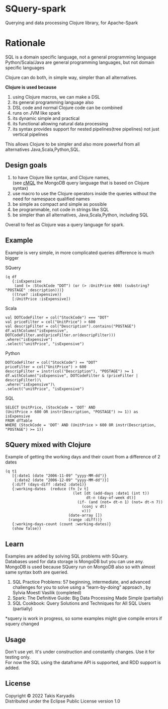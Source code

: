 # SQuery-spark

Querying and data processing Clojure library, for Apache-Spark

# Rationale

SQL is a domain specific language, not a general programming language     
Python/Scala/Java are general programming languages, but not domain specific languages      

Clojure can do both, in simple way, simpler than all alternatives.   

**Clojure is used because**
1. using Clojure macros, we can make a DSL   
2. its general programming language also
3. DSL code and normal Clojure code can be combined 
3. runs on JVM like spark
4. its dynamic simple and practical    
5. its functional allowing natural data processing   
6. its syntax provides support for nested pipelines(tree pipelines) not just vertical pipelines

This allows Clojure to be simpler and also more powerful from all alternatives Java,Scala,Python,SQL. 

## Design goals

1. to have Clojure like syntax, and Clojure names,  
   (see [cMQL](https://cmql.org/documentation/) the MongoDB query language that is based on Clojure syntax)
2. use macro to use the Clojure operators inside the queries without the need for namespace qualified names
3. be simple as compact and simple as possible
4. be programmable, not code in strings like SQL
5. be simpler than all alternatives, Java,Scala,Python, including SQL

Overall to feel as Clojure was a query language for spark.  

## Example

Example is very simple, in more complicated queries difference is much bigger  

SQuery

```
(q df
   {:isExpensive 
    (and (= :StockCode "DOT") (or (> :UnitPrice 600) (substring? "POSTAGE" :description)))}
   ((true? :isExpensive))
   [:UnitPrice :isExpensive])
```

Scala

```
val DOTCodeFilter = col("StockCode") === "DOT"
val priceFilter = col("UnitPrice") > 600
val descripFilter = col("Description").contains("POSTAGE")
df.withColumn("isExpensive", DOTCodeFilter.and(priceFilter.or(descripFilter)))
.where("isExpensive")
.select("unitPrice", "isExpensive")
```

Python
```
DOTCodeFilter = col("StockCode") == "DOT"
priceFilter = col("UnitPrice") > 600
descripFilter = instr(col("Description"), "POSTAGE") >= 1
df.withColumn("isExpensive", DOTCodeFilter & (priceFilter | descripFilter))\
.where("isExpensive")\
.select("unitPrice", "isExpensive")
```

SQL
```
SELECT UnitPrice, (StockCode = 'DOT' AND
(UnitPrice > 600 OR instr(Description, "POSTAGE") >= 1)) as isExpensive
FROM dfTable
WHERE (StockCode = 'DOT' AND (UnitPrice > 600 OR instr(Description, "POSTAGE") >= 1))
```

## SQuery mixed with Clojure

Example of getting the working days and their count from a difference of 2 dates
```
(q t1
   [{:date1 (date "2006-11-09" "yyyy-MM-dd")}
    {:date2 (date "2006-12-09" "yyyy-MM-dd")}]
   {:diff (days-diff :date2 :date1)}
   {:working-dates  (reduce (fn [v t]
                              (let [dt (add-days :date1 (int t))
                                    dt-n (day-of-week dt)]
                                (if- (and (not= dt-n 1) (not= dt-n 7))
                                  (conj v dt)
                                  v)))
                            (date-array [])
                            (range :diff))}
   {:working-days-count (count :working-dates)}
   (show false))
```

## Learn

Examples are added by solving SQL problems with SQuery.    
Databases used for data storage is MongoDB but you can use any.   
MongoDB is used because SQuery run on MongoDB also so with almost same syntax both are queried. 

1. SQL Practice Problems: 57 beginning, intermediate, and advanced challenges for you to solve
   using a “learn-by-doing” approach , by Sylvia Moestl Vasilik  (completed)
2. Spark: The Definitive Guide: Big Data Processing Made Simple (partially)  
3. SQL Cookbook: Query Solutions and Techniques for All SQL Users (partially)

*squery is work in progress, so some examples might give compile errors if squery changed

## Usage

Don't use yet. It's under construction and constantly changes. Use it for testing only.  
For now the SQL using the dataframe API is supported, and RDD support is added.

## License

Copyright © 2022 Takis Karyadis  
Distributed under the Eclipse Public License version 1.0
